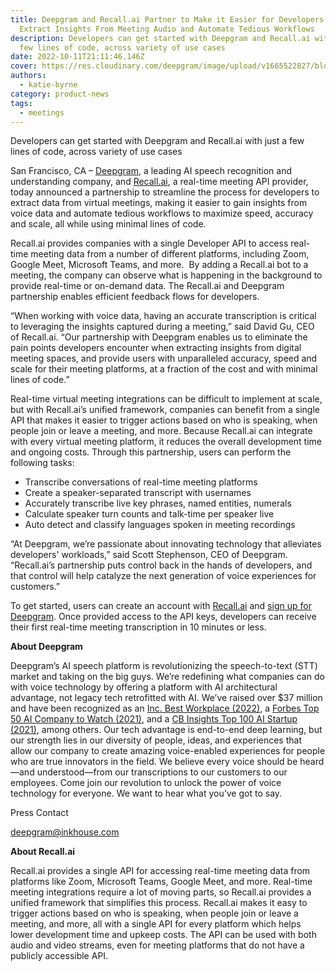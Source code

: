 ```yaml
---
title: Deepgram and Recall.ai Partner to Make it Easier for Developers to
  Extract Insights From Meeting Audio and Automate Tedious Workflows
description: Developers can get started with Deepgram and Recall.ai with just a
  few lines of code, across variety of use cases
date: 2022-10-11T21:11:46.146Z
cover: https://res.cloudinary.com/deepgram/image/upload/v1665522827/blog/Deepgram%20and%20Recall.ai%20Partnership/2210-dg-recallAI-announcement-featured-1200x630_qzjtq9.png
authors:
  - katie-byrne
category: product-news
tags:
  - meetings
---
```

Developers can get started with Deepgram and Recall.ai with just a few lines of code, across variety of use cases

San Francisco, CA – [Deepgram](http://www.deepgram.com), a leading AI speech recognition and understanding company, and [Recall.ai](https://www.recall.ai/), a real-time meeting API provider, today announced a partnership to streamline the process for developers to extract data from virtual meetings, making it easier to gain insights from voice data and automate tedious workflows to maximize speed, accuracy and scale, all while using minimal lines of code.  

Recall.ai provides companies with a single Developer API to access real-time meeting data from a number of different platforms, including Zoom, Google Meet, Microsoft Teams, and more.  By adding a Recall.ai bot to a meeting, the company can observe what is happening in the background to provide real-time or on-demand data. The Recall.ai and Deepgram partnership enables efficient feedback flows for developers. 

“When working with voice data, having an accurate transcription is critical to leveraging the insights captured during a meeting,” said David Gu, CEO of Recall.ai. “Our partnership with Deepgram enables us to eliminate the pain points developers encounter when extracting insights from digital meeting spaces, and provide users with unparalleled accuracy, speed and scale for their meeting platforms, at a fraction of the cost and with minimal lines of code.”

Real-time virtual meeting integrations can be difficult to implement at scale, but with Recall.ai’s unified framework, companies can benefit from a single API that makes it easier to trigger actions based on who is speaking, when people join or leave a meeting, and more. Because Recall.ai can integrate with every virtual meeting platform, it reduces the overall development time and ongoing costs. Through this partnership, users can perform the following tasks: 

* Transcribe conversations of real-time meeting platforms
* Create a speaker-separated transcript with usernames 
* Accurately transcribe live key phrases, named entities, numerals
* Calculate speaker turn counts and talk-time per speaker live
* Auto detect and classify languages spoken in meeting recordings



“At Deepgram, we’re passionate about innovating technology that alleviates developers' workloads,” said Scott Stephenson, CEO of Deepgram. “Recall.ai’s partnership puts control back in the hands of developers, and that control will help catalyze the next generation of voice experiences for customers.” 

To get started, users can create an account with [Recall.ai](https://www.recall.ai/) and [sign up for Deepgram](https://console.deepgram.com/signup). Once provided access to the API keys, developers can receive their first real-time meeting transcription in 10 minutes or less. 

**About Deepgram**

Deepgram’s AI speech platform is revolutionizing the speech-to-text (STT) market and taking on the big guys. We’re redefining what companies can do with voice technology by offering a platform with AI architectural advantage, not legacy tech retrofitted with AI. We’ve raised over $37 million and have been recognized as an [Inc. Best Workplace (2022)](https://www.inc.com/best-workplaces/2022), a [Forbes Top 50 AI Company to Watch (2021)](https://www.forbes.com/sites/alanohnsman/2021/04/26/ai-50-americas-most-promising-artificial-intelligence-companies/?sh=9fcd89d77cf1), and a [CB Insights Top 100 AI Startup (2021)](https://www.cbinsights.com/research/report/artificial-intelligence-top-startups-2021/), among others. Our tech advantage is end-to-end deep learning, but our strength lies in our diversity of people, ideas, and experiences that allow our company to create amazing voice-enabled experiences for people who are true innovators in the field. We believe every voice should be heard—and understood—from our transcriptions to our customers to our employees. Come join our revolution to unlock the power of voice technology for everyone. We want to hear what you’ve got to say. 

Press Contact

[deepgram@inkhouse.com](mailto:deepgram@inkhouse.com) 



**About Recall.ai**

Recall.ai provides a single API for accessing real-time meeting data from platforms like Zoom, Microsoft Teams, Google Meet, and more. Real-time meeting integrations require a lot of moving parts, so Recall.ai provides a unified framework that simplifies this process. Recall.ai makes it easy to trigger actions based on who is speaking, when people join or leave a meeting, and more, all with a single API for every platform which helps lower development time and upkeep costs. The API can be used with both audio and video streams, even for meeting platforms that do not have a publicly accessible API.